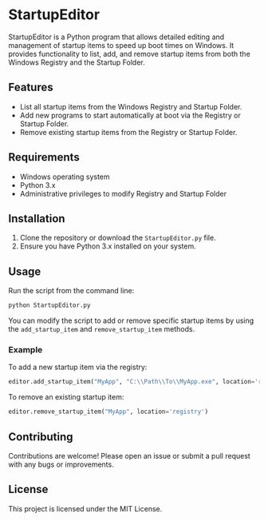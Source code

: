 # StartupEditor

StartupEditor is a Python program that allows detailed editing and management of startup items to speed up boot times on Windows. It provides functionality to list, add, and remove startup items from both the Windows Registry and the Startup Folder.

## Features

- List all startup items from the Windows Registry and Startup Folder.
- Add new programs to start automatically at boot via the Registry or Startup Folder.
- Remove existing startup items from the Registry or Startup Folder.

## Requirements

- Windows operating system
- Python 3.x
- Administrative privileges to modify Registry and Startup Folder

## Installation

1. Clone the repository or download the `StartupEditor.py` file.
2. Ensure you have Python 3.x installed on your system.

## Usage

Run the script from the command line:

```bash
python StartupEditor.py
```

You can modify the script to add or remove specific startup items by using the `add_startup_item` and `remove_startup_item` methods.

### Example

To add a new startup item via the registry:

```python
editor.add_startup_item("MyApp", "C:\\Path\\To\\MyApp.exe", location='registry')
```

To remove an existing startup item:

```python
editor.remove_startup_item("MyApp", location='registry')
```

## Contributing

Contributions are welcome! Please open an issue or submit a pull request with any bugs or improvements.

## License

This project is licensed under the MIT License.